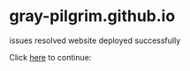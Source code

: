 # gray-pilgrim.github.io
issues resolved
website deployed successfully

Click [here](main/lal.html) to continue:
